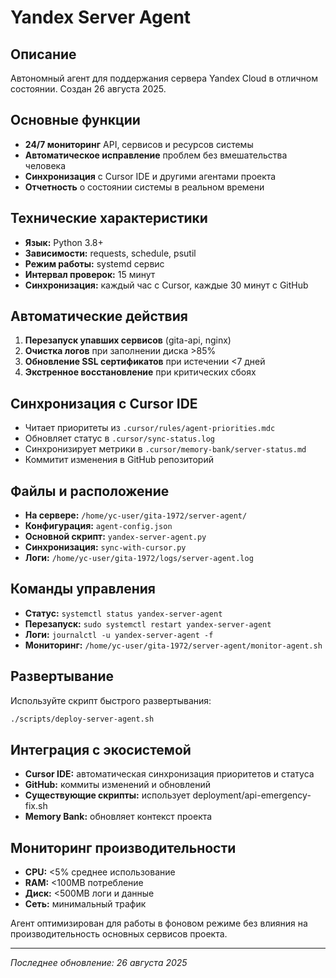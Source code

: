 # Yandex Server Agent

## Описание
Автономный агент для поддержания сервера Yandex Cloud в отличном состоянии. Создан 26 августа 2025.

## Основные функции
- **24/7 мониторинг** API, сервисов и ресурсов системы
- **Автоматическое исправление** проблем без вмешательства человека
- **Синхронизация** с Cursor IDE и другими агентами проекта
- **Отчетность** о состоянии системы в реальном времени

## Технические характеристики
- **Язык:** Python 3.8+
- **Зависимости:** requests, schedule, psutil
- **Режим работы:** systemd сервис
- **Интервал проверок:** 15 минут
- **Синхронизация:** каждый час с Cursor, каждые 30 минут с GitHub

## Автоматические действия
1. **Перезапуск упавших сервисов** (gita-api, nginx)
2. **Очистка логов** при заполнении диска >85%
3. **Обновление SSL сертификатов** при истечении <7 дней
4. **Экстренное восстановление** при критических сбоях

## Синхронизация с Cursor IDE
- Читает приоритеты из `.cursor/rules/agent-priorities.mdc`
- Обновляет статус в `.cursor/sync-status.log`
- Синхронизирует метрики в `.cursor/memory-bank/server-status.md`
- Коммитит изменения в GitHub репозиторий

## Файлы и расположение
- **На сервере:** `/home/yc-user/gita-1972/server-agent/`
- **Конфигурация:** `agent-config.json`
- **Основной скрипт:** `yandex-server-agent.py`
- **Синхронизация:** `sync-with-cursor.py`
- **Логи:** `/home/yc-user/gita-1972/logs/server-agent.log`

## Команды управления
- **Статус:** `systemctl status yandex-server-agent`
- **Перезапуск:** `sudo systemctl restart yandex-server-agent`
- **Логи:** `journalctl -u yandex-server-agent -f`
- **Мониторинг:** `/home/yc-user/gita-1972/server-agent/monitor-agent.sh`

## Развертывание
Используйте скрипт быстрого развертывания:
```bash
./scripts/deploy-server-agent.sh
```

## Интеграция с экосистемой
- **Cursor IDE:** автоматическая синхронизация приоритетов и статуса
- **GitHub:** коммиты изменений и обновлений
- **Существующие скрипты:** использует deployment/api-emergency-fix.sh
- **Memory Bank:** обновляет контекст проекта

## Мониторинг производительности
- **CPU:** <5% среднее использование
- **RAM:** <100MB потребление
- **Диск:** <500MB логи и данные
- **Сеть:** минимальный трафик

Агент оптимизирован для работы в фоновом режиме без влияния на производительность основных сервисов проекта.

---
*Последнее обновление: 26 августа 2025*
